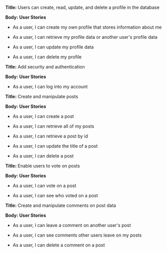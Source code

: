 **Title:**
Users can create, read, update, and delete a profile in the database

**Body:**
**User Stories**

* As a user, I can create my own profile that stores information about me

* As a user, I can retrieve my profile data or another user's profile data

* As a user, I can update my profile data

* As a user, I can delete my profile

**Title:**
Add security and authentication

**Body:**
**User Stories**

* As a user, I can log into my account

**Title:**
Create and manipulate posts

**Body:**
**User Stories**

* As a user, I can create a post

* As a user, I can retrieve all of my posts

* As a user, I can retrieve a post by id

* As a user, I can update the title of a post

* As a user, I can delete a post

**Title:**
Enable users to vote on posts

**Body:**
**User Stories**

* As a user, I can vote on a post

* As a user, I can see who voted on a post

**Title:**
Create and manipulate comments on post data

**Body:**
**User Stories**

* As a user, I can leave a comment on another user's post

* As a user, I can see comments other users leave on my posts

* As a user, I can delete a comment on a post
